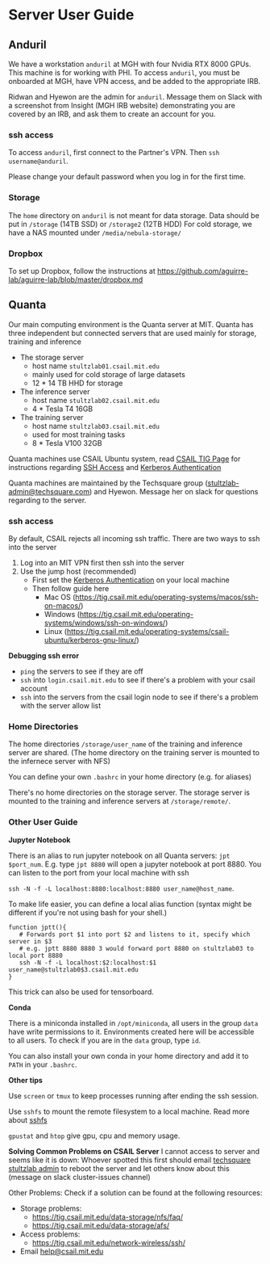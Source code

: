 # Server User Guide
## Anduril
We have a workstation `anduril` at MGH with four Nvidia RTX 8000 GPUs. This machine is for working with PHI.
To access `anduril`, you must be onboarded at MGH, have VPN access, and be added to the appropriate IRB.

Ridwan and Hyewon are the admin for `anduril`. Message them on Slack with a screenshot from Insight (MGH IRB website) demonstrating you are covered by an IRB, and ask them to create an account for you.

### ssh access
To access `anduril`, first connect to the Partner's VPN. Then `ssh username@anduril`.

Please change your default password when you log in for the first time.

### Storage
The `home` directory on `anduril` is not meant for data storage.
Data should be put in `/storage` (14TB SSD) or `/storage2` (12TB HDD)
For cold storage, we have a NAS mounted under `/media/nebula-storage/`

### Dropbox
To set up Dropbox, follow the instructions at
https://github.com/aguirre-lab/aguirre-lab/blob/master/dropbox.md

## Quanta
Our main computing environment is the Quanta server at MIT. Quanta has three independent but connected servers that are used mainly for storage, training and inference
- The storage server
   - host name `stultzlab01.csail.mit.edu`
   - mainly used for cold storage of large datasets
   - 12 * 14 TB HHD for storage
- The inference server
   - host name `stultzlab02.csail.mit.edu`
   - 4 * Tesla T4 16GB
- The training server
   - host name `stultzlab03.csail.mit.edu`
   - used for most training tasks
   - 8 * Tesla V100 32GB

Quanta machines use CSAIL Ubuntu system, read [CSAIL TIG Page](https://tig.csail.mit.edu/operating-systems/csail-ubuntu/) for instructions regarding [SSH Access](https://tig.csail.mit.edu/network-wireless/ssh/) and [Kerberos Authentication](https://tig.csail.mit.edu/accounts-authentication/kerberos/)

Quanta machines are maintained by the Techsquare group (stultzlab-admin@techsquare.com) and Hyewon. Message her on slack for questions regarding to the server.

### ssh access
By default, CSAIL rejects all incoming ssh traffic. 
There are two ways to ssh into the server
1. Log into an MIT VPN first then ssh into the server
2. Use the jump host (recommended)
	- First set the [Kerberos Authentication](https://tig.csail.mit.edu/accounts-authentication/kerberos/) on your local machine
	- Then follow guide here 
		- Mac OS (https://tig.csail.mit.edu/operating-systems/macos/ssh-on-macos/)
		- Windows (https://tig.csail.mit.edu/operating-systems/windows/ssh-on-windows/)
		- Linux (https://tig.csail.mit.edu/operating-systems/csail-ubuntu/kerberos-gnu-linux/)

**Debugging ssh error**
- `ping` the servers to see if they are off
- `ssh` into `login.csail.mit.edu` to see if there's a problem with your csail account
- `ssh` into the servers from the csail login node to see if there's a problem with the server allow list

### Home Directories

The home directories `/storage/user_name` of the training and inference server are shared. (The home directory on the training server is mounted to the infernece server with NFS)

You can define your own `.bashrc` in your home directory (e.g. for aliases)

There's no home directories on the storage server. The storage server is mounted to the training and inference servers at `/storage/remote/`.

### Other User Guide

**Jupyter Notebook**

There is an alias to run jupyter notebook on all Quanta servers: `jpt $port_num`. E.g. type `jpt 8880` will open a jupyter notebook at port 8880. You can listen to the port from your local machine with ssh

`ssh -N -f -L localhost:8880:localhost:8880 user_name@host_name`.

To make life easier, you can define a local alias function (syntax might be different if you're not using bash for your shell.)
```
function jptt(){
   # Forwards port $1 into port $2 and listens to it, specify which server in $3
   # e.g. jptt 8880 8880 3 would forward port 8880 on stultzlab03 to local port 8880
   ssh -N -f -L localhost:$2:localhost:$1 user_name@stultzlab0$3.csail.mit.edu
}
```
This trick can also be used for tensorboard.

**Conda**

There is a miniconda installed in `/opt/miniconda`, all users in the group `data` have write permissions to it. Environments created here will be accessible to all users. To check if you are in the `data` group, type `id`.

You can also install your own conda in your home directory and add it to `PATH` in your `.bashrc`.

**Other tips**

Use `screen` or `tmux` to keep processes running after ending the ssh session.

Use `sshfs` to mount the remote filesystem to a local machine. Read more about [sshfs](https://github.com/libfuse/sshfs)

`gpustat` and `htop` give gpu, cpu and memory usage.

**Solving Common Problems on CSAIL Server**
I cannot access to server and seems like it is down:
Whoever spotted this first should email [techsquare stultzlab admin](stultzlab-admin@techsquare.com) to reboot the server and let others know about this (message on slack cluster-issues channel)

Other Problems: Check if a solution can be found at the following resources:
  * Storage problems:
       * https://tig.csail.mit.edu/data-storage/nfs/faq/
       * https://tig.csail.mit.edu/data-storage/afs/
* Access problems:
   * https://tig.csail.mit.edu/network-wireless/ssh/
* Email help@csail.mit.edu
